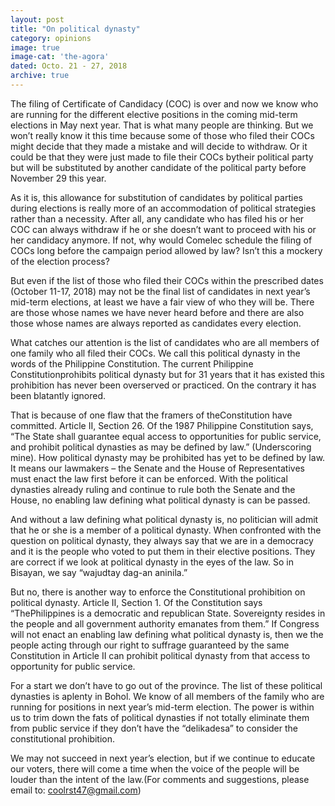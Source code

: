 ```yaml
---
layout: post
title: "On political dynasty"
category: opinions
image: true
image-cat: 'the-agora'
dated: Octo. 21 - 27, 2018
archive: true
---
```


The filing of Certificate of Candidacy (COC) is over and now we know who are running for the different elective positions in the coming mid-term elections in May next year.  That is what many people are thinking.  But we won’t really know it this time because some of those who filed their COCs might decide that they made a mistake and will decide to withdraw.  Or it could be that they were just made to file their COCs bytheir political party but will be substituted by another candidate of the political party before November 29 this year.

As it is, this allowance for substitution of candidates by political parties during elections is really more of an accommodation of political strategies rather than a necessity. After all, any candidate who has filed his or her COC can always withdraw if he or she doesn’t want to proceed with his or her candidacy anymore.  If not, why would Comelec schedule the filing of COCs long before the campaign period allowed by law?  Isn’t this a mockery of the election process?

But even if the list of those who filed their COCs within the prescribed dates (October 11-17, 2018) may not be the final list of candidates in next year’s mid-term elections, at least we have a fair view of who they will be.  There are those whose names we have never heard before and there are also those whose names are always reported as candidates every election.

What catches our attention is the list of candidates who are all members of one family who all filed their COCs.  We call this political dynasty in the words of the Philippine Constitution. The current Philippine Constitutionprohibits political dynasty but for 31 years that it has existed this prohibition has never been overserved or practiced.  On the contrary it has been blatantly ignored.  

That is because of one flaw that the framers of theConstitution have committed. Article II, Section 26. Of the 1987 Philippine Constitution says, “The State shall guarantee equal access to opportunities for public service, and prohibit political dynasties as may be defined by law.” (Underscoring mine).  How political dynasty may be prohibited has yet to be defined by law.  It means our lawmakers – the Senate and the House of Representatives must enact the law first before it can be enforced.  With the political dynasties already ruling and continue to rule both the Senate and the House, no enabling law defining what political dynasty is can be passed. 

And without a law defining what political dynasty is, no politician will admit that he or she is a member of a political dynasty.  When confronted with the question on political dynasty, they always say that we are in a democracy and it is the people who voted to put them in their elective positions.  They are correct if we look at political dynasty in the eyes of the law.  So in Bisayan, we say “wajudtay dag-an aninila.”

But no, there is another way to enforce the Constitutional prohibition on political dynasty. Article II, Section 1. Of the Constitution says “ThePhilippines is a democratic and republican State. Sovereignty resides in the people and all government authority emanates from them.” If Congress will not enact an enabling law defining what political dynasty is, then we the people acting through our right to suffrage guaranteed by the same Constitution in Article II can prohibit political dynasty from that access to opportunity for public service.

For a start we don’t have to go out of the province. The list of these political dynasties is aplenty in Bohol. We know of all members of the family who are running for positions in next year’s mid-term election.  The power is within us to trim down the fats of political dynasties if not totally eliminate them from public service if they don’t have the “delikadesa” to consider the constitutional prohibition. 

We may not succeed in next year’s election, but if we continue to educate our voters, there will come a time when the voice of the people will be louder than the intent of the law.(For comments and suggestions, please email to: coolrst47@gmail.com)